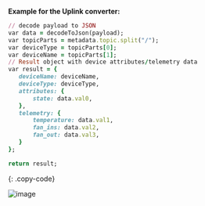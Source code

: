 **Example for the Uplink converter:**

```ruby
// decode payload to JSON
var data = decodeToJson(payload);
var topicParts = metadata.topic.split("/");
var deviceType = topicParts[0];
var deviceName = topicParts[1];
// Result object with device attributes/telemetry data
var result = {
   deviceName: deviceName,
   deviceType: deviceType,
   attributes: {
       state: data.val0,
   },
   telemetry: {
       temperature: data.val1,
       fan_ins: data.val2,
       fan_out: data.val3,
   }
};

return result;
```
{: .copy-code}

![image](https://img.thingsboard.io/user-guide/integrations/aws-iot/aws-iot-uplink-converter-tbel-pe.png)